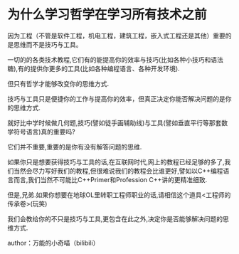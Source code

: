 # 为什么学习哲学在学习所有技术之前

因为工程（不管是软件工程，机电工程，建筑工程，嵌入式工程还是其他）重要的是思维而不是技巧与工具。

一切的的各类技术教程,它们有的能提高你的效率与技巧(比如各种小技巧和语法糖),有的提供你更多的工具(比如各种编程语言、各种开发环境).

但只有哲学才能够改变你的思维方式.

技巧与工具只是便捷你的工作与提高你的效率，但真正决定你能否解决问题的是你的思维方式.

就好比中学时候做几何题,技巧(譬如徒手画辅助线)与工具(譬如垂直平行等那套数学符号语言)真的重要吗?

它们并不重要,重要的是你有没有解答问题的思维.

如果你只是想要获得技巧与工具的话,在互联网时代,网上的教程已经足够的多了,我们当然会尽力写好我们的教程,但很难说我们的教程会比谁更好,譬如以C++编程语言而言,我们当然不可能比C++Primer和Profession C++讲的更精准细致.

但是,兄弟.如果你想要在地球OL里转职工程师职业的话,请相信这个道具<工程师的传承卷>(玩笑)

我们会教给你的不只是技巧与工具,更包含在此之外,决定你是否能够解决问题的思维方式.


author：万能的小奇喵（bilibili）